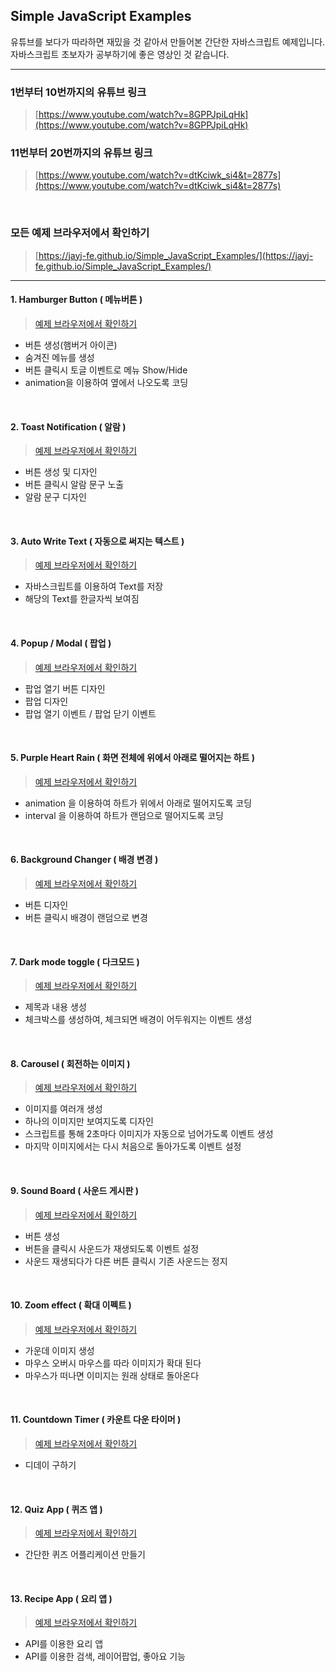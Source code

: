 ## Simple JavaScript Examples

유튜브를 보다가 따라하면 재밌을 것 같아서 만들어본 간단한 자바스크립트 예제입니다.<br>
자바스크립트 초보자가 공부하기에 좋은 영상인 것 같습니다.

<hr>

### 1번부터 10번까지의 유튜브 링크
> [https://www.youtube.com/watch?v=8GPPJpiLqHk](https://www.youtube.com/watch?v=8GPPJpiLqHk)


### 11번부터 20번까지의 유튜브 링크
> [https://www.youtube.com/watch?v=dtKciwk_si4&t=2877s](https://www.youtube.com/watch?v=dtKciwk_si4&t=2877s)

<br>

### 모든 예제 브라우저에서 확인하기
> [https://jayj-fe.github.io/Simple_JavaScript_Examples/](https://jayj-fe.github.io/Simple_JavaScript_Examples/)

<hr>

#### 1. Hamburger Button ( 메뉴버튼 )
> [예제 브라우저에서 확인하기](https://jayj-fe.github.io/Simple_JavaScript_Examples/?HamburgerMenu)

- 버튼 생성(햄버거 아이콘)
- 숨겨진 메뉴를 생성
- 버튼 클릭시 토글 이벤트로 메뉴 Show/Hide
- animation을 이용하여 옆에서 나오도록 코딩

<br>

#### 2. Toast Notification ( 알람 )
> [예제 브라우저에서 확인하기](https://jayj-fe.github.io/Simple_JavaScript_Examples/?toast-notification)

- 버튼 생성 및 디자인
- 버튼 클릭시 알람 문구 노출
- 알람 문구 디자인

<br>

#### 3. Auto Write Text ( 자동으로 써지는 텍스트 )
> [예제 브라우저에서 확인하기](https://jayj-fe.github.io/Simple_JavaScript_Examples/?auto-write-text)

- 자바스크립트를 이용하여 Text를 저장
- 해당의 Text를 한글자씩 보여짐

<br>

#### 4. Popup / Modal ( 팝업 )
> [예제 브라우저에서 확인하기](https://jayj-fe.github.io/Simple_JavaScript_Examples/?popup)

- 팝업 열기 버튼 디자인
- 팝업 디자인
- 팝업 열기 이벤트 / 팝업 닫기 이벤트

<br>

#### 5. Purple Heart Rain ( 화면 전체에 위에서 아래로 떨어지는 하트 )
> [예제 브라우저에서 확인하기](https://jayj-fe.github.io/Simple_JavaScript_Examples/?purple-heart-rain)

- animation 을 이용하여 하트가 위에서 아래로 떨어지도록 코딩
- interval 을 이용하여 하트가 랜덤으로 떨어지도록 코딩

<br>

#### 6. Background Changer ( 배경 변경 )
> [예제 브라우저에서 확인하기](https://jayj-fe.github.io/Simple_JavaScript_Examples/?background-changer)

- 버튼 디자인
- 버튼 클릭시 배경이 랜덤으로 변경

<br>

#### 7. Dark mode toggle ( 다크모드 )
> [예제 브라우저에서 확인하기](https://jayj-fe.github.io/Simple_JavaScript_Examples/?dark-mode-toggle)

- 제목과 내용 생성
- 체크박스를 생성하여, 체크되면 배경이 어두워지는 이벤트 생성

<br>

#### 8. Carousel ( 회전하는 이미지 )
> [예제 브라우저에서 확인하기](https://jayj-fe.github.io/Simple_JavaScript_Examples/?carousel)

- 이미지를 여러개 생성
- 하나의 이미지만 보여지도록 디자인
- 스크립트를 통해 2초마다 이미지가 자동으로 넘어가도록 이벤트 생성
- 마지막 이미지에서는 다시 처음으로 돌아가도록 이벤트 설정

<br>

#### 9. Sound Board ( 사운드 게시판 )
> [예제 브라우저에서 확인하기](https://jayj-fe.github.io/Simple_JavaScript_Examples/?sound-board)

- 버튼 생성
- 버튼을 클릭시 사운드가 재생되도록 이벤트 설정
- 사운드 재생되다가 다른 버튼 클릭시 기존 사운드는 정지

<br>

#### 10. Zoom effect ( 확대 이펙트 )
> [예제 브라우저에서 확인하기](https://jayj-fe.github.io/Simple_JavaScript_Examples/?zoom-effect)

- 가운데 이미지 생성
- 마우스 오버시 마우스를 따라 이미지가 확대 된다
- 마우스가 떠나면 이미지는 원래 상태로 돌아온다

<br>

#### 11. Countdown Timer ( 카운트 다운 타이머 )
> [예제 브라우저에서 확인하기](https://jayj-fe.github.io/Simple_JavaScript_Examples/?countdown-timer)

- 디데이 구하기

<br>

#### 12. Quiz App ( 퀴즈 앱 )
> [예제 브라우저에서 확인하기](https://jayj-fe.github.io/Simple_JavaScript_Examples/?quiz-app)

- 간단한 퀴즈 어플리케이션 만들기

<br>

#### 13. Recipe App ( 요리 앱 )
> [예제 브라우저에서 확인하기](https://jayj-fe.github.io/Simple_JavaScript_Examples/?recipe-app)

- API를 이용한 요리 앱
- API를 이용한 검색, 레이어팝업, 좋아요 기능

